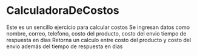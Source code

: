 # CalculadoraDeCostos

Este es un sencillo ejercicio para calcular costos
Se ingresan datos como nombre, correo, telefono, costo del producto, costo del envio tiempo de respuesta en dias 
Retorna un calculo entre costo del producto y costo del envio además del tiempo de respuesta en dias 
